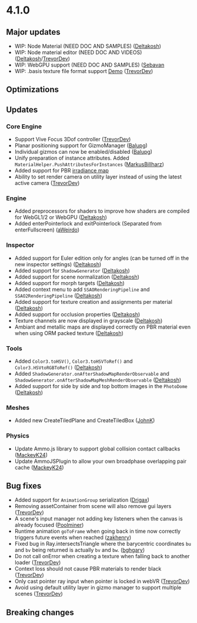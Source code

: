 # 4.1.0

## Major updates
- WIP: Node Material (NEED DOC AND SAMPLES) ([Deltakosh](https://github.com/deltakosh/))
- WIP: Node material editor (NEED DOC AND VIDEOS) ([Deltakosh](https://github.com/deltakosh/)/[TrevorDev](https://github.com/TrevorDev))
- WIP: WebGPU support (NEED DOC AND SAMPLES) ([Sebavan](https://github.com/sebavan/)
- WIP: .basis texture file format support [Demo](https://www.babylonjs-playground.com/#4RN0VF) ([TrevorDev](https://github.com/TrevorDev))

## Optimizations

## Updates

### Core Engine
- Support Vive Focus 3Dof controller ([TrevorDev](https://github.com/TrevorDev))
- Planar positioning support for GizmoManager ([Balupg](https://github.com/balupg))
- Individual gizmos can now be enabled/disabled ([Balupg](https://github.com/balupg))
- Unify preparation of instance attributes. Added `MaterialHelper.PushAttributesForInstances` ([MarkusBillharz](https://github.com/MarkusBillharz))
- Added support for PBR [irradiance map](https://doc.babylonjs.com/how_to/physically_based_rendering_master#irradiance-map)
- Ability to set render camera on utility layer instead of using the latest active camera ([TrevorDev](https://github.com/TrevorDev))

### Engine
- Added preprocessors for shaders to improve how shaders are compiled for WebGL1/2 or WebGPU ([Deltakosh](https://github.com/deltakosh/))
- Added enterPointerlock and exitPointerlock (Separated from enterFullscreen) ([aWeirdo](https://github.com/aWeirdo/))

### Inspector
- Added support for Euler edition only for angles (can be turned off in the new inspector settings) ([Deltakosh](https://github.com/deltakosh/))
- Added support for `ShadowGenerator` ([Deltakosh](https://github.com/deltakosh/))
- Added support for scene normalization ([Deltakosh](https://github.com/deltakosh/))
- Added support for morph targets ([Deltakosh](https://github.com/deltakosh/))
- Added context menu to add `SSAORenderingPipeline` and `SSAO2RenderingPipeline` ([Deltakosh](https://github.com/deltakosh/))
- Added support for texture creation and assignments per material ([Deltakosh](https://github.com/deltakosh/))
- Added support for occlusion properties ([Deltakosh](https://github.com/deltakosh/))
- Texture channels are now displayed in grayscale ([Deltakosh](https://github.com/deltakosh/))
- Ambiant and metallic maps are displayed correctly on PBR material even when using ORM packed texture ([Deltakosh](https://github.com/deltakosh/))

### Tools
- Added `Color3.toHSV()`, `Color3.toHSVToRef()` and `Color3.HSVtoRGBToRef()` ([Deltakosh](https://github.com/deltakosh/))
- Added `ShadowGenerator.onAfterShadowMapRenderObservable` and `ShadowGenerator.onAfterShadowMapMeshRenderObservable` ([Deltakosh](https://github.com/deltakosh/))
- Added support for side by side and top bottom images in the `PhotoDome` ([Deltakosh](https://github.com/deltakosh/))

### Meshes
- Added new CreateTiledPlane and CreateTiledBox ([JohnK](https://github.com/BabylonJSGuide/))

### Physics
- Update Ammo.js library to support global collision contact callbacks ([MackeyK24](https://github.com/MackeyK24/))
- Update AmmoJSPlugin to allow your own broadphase overlapping pair cache ([MackeyK24](https://github.com/MackeyK24/))

## Bug fixes
- Added support for `AnimationGroup` serialization ([Drigax](https://github.com/drigax/))
- Removing assetContainer from scene will also remove gui layers ([TrevorDev](https://github.com/TrevorDev))
- A scene's input manager not adding key listeners when the canvas is already focused ([Poolminer](https://github.com/Poolminer))
- Runtime animation `goToFrame` when going back in time now correctly triggers future events when reached ([zakhenry](https://github.com/zakhenry))
- Fixed bug in Ray.intersectsTriangle where the barycentric coordinates `bu` and `bv` being returned is actually `bv` and `bw`. ([bghgary](https://github.com/bghgary))
- Do not call onError when creating a texture when falling back to another loader ([TrevorDev](https://github.com/TrevorDev))
- Context loss should not cause PBR materials to render black ([TrevorDev](https://github.com/TrevorDev))
- Only cast pointer ray input when pointer is locked in webVR ([TrevorDev](https://github.com/TrevorDev))
- Avoid using default utility layer in gizmo manager to support multiple scenes ([TrevorDev](https://github.com/TrevorDev))

## Breaking changes
